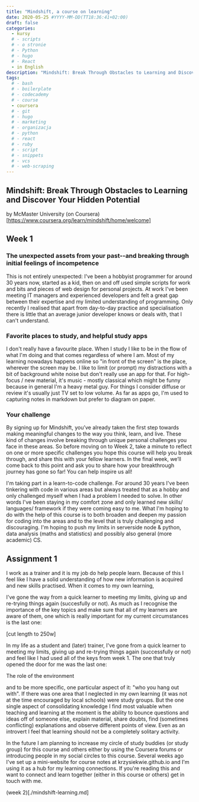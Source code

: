 ```yaml
---
title: "Mindshift, a course on learning"
date: 2020-05-25 #YYYY-MM-DD(TT18:36:41+02:00)
draft: false
categories:
  - kursy
  # - scripts
  # - o stronie
  # - Python
  # - hugo
  # - React
  - in English
description: "Mindshift: Break Through Obstacles to Learning and Discover Your Hidden Potential - notes from week 1"
tags:
  # - bash
  # - boilerplate
  # - codecademy
  # - course
  - coursera
  # - git
  # - hugo
  # - marketing
  # - organizacja
  # - python
  # - react
  # - ruby
  # - script
  # - snippets
  # - vcs
  # - web-scraping
---
```


## Mindshift: Break Through Obstacles to Learning and Discover Your Hidden Potential

by McMaster University
(on Coursera)[https://www.coursera.org/learn/mindshift/home/welcome]

## Week 1

### The unexpected assets from your past--and breaking through initial feelings of incompetence

This is not entirely unexpected: I've been a hobbyist programmer for around 30 years now, started as a kid, then on and off used simple scripts for work and bits and pieces of web design for personal projects. At work I've been meeting IT managers and experienced developers and felt a great gap between their expertise and my limited understanding of programming. Only recently I realised that apart from day-to-day practice and specialisation there is little that an average junior developer knows or deals with, that I can't understand.

### Favorite places to study, and helpful study apps

I don't really have a favourite place. When I study I like to be in the flow of what I'm doing and that comes regardless of where I am. Most of my learning nowadays happens online so "in front of the screen" is the place, wherever the screen may be. I like to limit (or prompt) my distractions with a bit of background white noise but don't really use an app for that. For high-focus / new material, it's music - mostly classical which might be funny because in general I'm a heavy metal guy. For things I consider diffuse or review it's usually just TV set to low volume.
As far as apps go, I'm used to capturing notes in markdown but prefer to diagram on paper.

### Your challenge

By signing up for Mindshift, you’ve already taken the first step towards making meaningful changes to the way you think, learn, and live. These kind of changes involve breaking through unique personal challenges you face in these areas. So before moving on to Week 2, take a minute to reflect on one or more specific challenges you hope this course will help you break through, and share this with your fellow learners. In the final week, we’ll come back to this point and ask you to share how your breakthrough journey has gone so far! You can help inspire us all!

I'm taking part in a learn-to-code challenge. For around 30 years I've been tinkering with code in various areas but always treated that as a hobby and only challenged myself when I had a problem I needed to solve. In other words I've been staying in my comfort zone and only learned new skills/ languages/ framework if they were coming easy to me. What I'm hoping to do with the help of this course is to both broaden and deepen my passion for coding into the areas and to the level that is truly challenging and discouraging. I'm hoping to push my limits in serverside node & python, data analysis (maths and statistics) and possibly also general (more academic) CS.

## Assignment 1

I work as a trainer and it is my job do help people learn. Because of this I feel like I have a solid understanding of how new information is acquired and new skills practised. When it comes to my own learning,

I've gone the way from a quick learner to meeting my limits, giving up and re-trying things again (succesfully or not). As much as I recognise the importance of the key topics and make sure that all of my learners are aware of them, one which is really important for my current circumstances is the last one:

[cut length to 250w]

In my life as a student and (later) trainer, I've gone from a quick learner to meeting my limits, giving up and re-trying things again (successfully or not) and feel like I had used all of the keys from week 1. The one that truly opened the door for me was the last one:

The role of the environment

and to be more specific, one particular aspect of it: "who you hang out with". If there was one area that I neglected in my own learning (it was not at the time encouraged by local schools) were study groups. But the one single aspect of consolidating knowledge I find most valuable when teaching and learning at the moment is the ability to bounce questions and ideas off of someone else, explain material, share doubts, find (sometimes conflicting) explanations and observe different points of view. Even as an introvert I feel that learning should not be a completely solitary activity.

In the future I am planning to increase my circle of study buddies (or study group) for this course and others either by using the Coursera forums or introducing people in my social circles to this course. Several weeks ago I've set up a mini-website for course notes at krzysiekwie.github.io and I'm using it as a hub for my learning connections. If you're reading this and want to connect and learn together (either in this course or others) get in touch with me.

(week 2)[./mindshift-learning.md]
